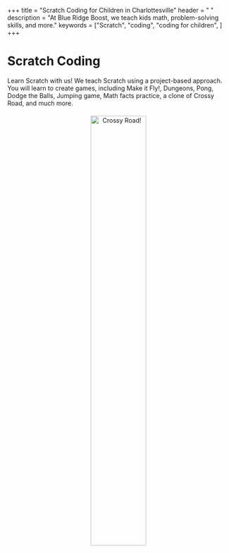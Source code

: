 +++
title = "Scratch Coding for Children in Charlottesville"
header = " "
description = "At Blue Ridge Boost, we teach kids math, problem-solving skills, and more." 
keywords = ["Scratch", "coding",  "coding for children", ]
+++

<div class="container">

# Scratch Coding

<div class="row">

<div class="col-sm-6">
Learn Scratch with us! We teach Scratch using a project-based approach. You will learn to create games, including Make it Fly!, Dungeons, Pong, Dodge the Balls, Jumping game, Math facts practice, a clone of Crossy Road, and much more.

</div>


<div class="col-sm-6 left">
<center>
<a href="https://scratch.mit.edu/projects/839752749/"><img  alt="Crossy Road!" src="/images/crossy-road.png" width="50%" style="padding:20px;"></a>
</center>
</div>

</div>

</div>

